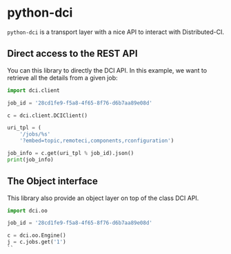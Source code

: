 # python-dci

`python-dci` is a transport layer with a nice API to interact with Distributed-CI.

## Direct access to the REST API

You can this library to directly the DCI API. In this example, we want to retrieve
all the details from a given job:

```python
import dci.client

job_id = '28cd1fe9-f5a8-4f65-8f76-d6b7aa89e08d'

c = dci.client.DCIClient()

uri_tpl = (
    '/jobs/%s'
    '?embed=topic,remoteci,components,rconfiguration')

job_info = c.get(uri_tpl % job_id).json()
print(job_info)
```

## The Object interface

This library also provide an object layer on top of the class DCI API.

```python
import dci.oo

job_id = '28cd1fe9-f5a8-4f65-8f76-d6b7aa89e08d'

c = dci.oo.Engine()
j = c.jobs.get('1')
``
